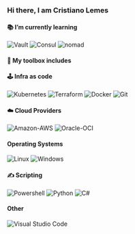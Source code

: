 ### Hi there, I am Cristiano Lemes


#### 📚 I’m currently learning

![Vault](https://img.shields.io/badge/Vault-000000?style=plastic&logo=Vault&logoColor=white)
![Consul](https://img.shields.io/badge/Consul-F24C53?style=plastic&logo=Consul&logoColor=white)
![nomad](https://img.shields.io/badge/Nomad-00FF00?style=plastic&logo=Consul&logoColor=white)


#### 🧰 My toolbox includes
  
  #### 🕹️ Infra as code
  
  ![Kubernetes](https://img.shields.io/badge/Kubernetes-326CE5?style=plastic&logo=Kubernetes&logoColor=white)
  ![Terraform](https://img.shields.io/badge/Terraform-7B42BC?style=plastic&logo=Terraform&logoColor=white)
  ![Docker](https://img.shields.io/badge/Docker-2496ED?style=plastic&logo=Docker&logoColor=white)
  ![Git](https://img.shields.io/badge/git-F05032?style=plastic&logo=git&logoColor=white)
  
  #### ☁️ Cloud Providers
  ![Amazon-AWS](https://img.shields.io/badge/Amazon-AWS-232F3E?style=plastic&logo=Amazon-AWS&logoColor=white)
  ![Oracle-OCI](https://img.shields.io/badge/Oracle-F80000?style=for-the-badge&logo=oracle&logoColor=white)
  
  #### Operating Systems
  ![Linux](https://img.shields.io/badge/Linux-FCC624?style=plastic&logo=Linux&logoColor=white)
  ![Windows](https://img.shields.io/badge/Windows-0078D6?style=for-the-badge&logo=windows&logoColor=white)
  
  #### ✍️ Scripting
  ![Powershell](https://img.shields.io/badge/Powershell-2CA5E0?style=plastic&logo=powershell&logoColor=white)
  ![Python](https://img.shields.io/badge/Python-3776AB?style=plastic&logo=python&logoColor=white)
  ![C#](https://img.shields.io/badge/C%23-239120?style=plastic&logo=c-sharp&logoColor=white)
  
  #### Other
  ![Visual Studio Code](https://img.shields.io/badge/VSCode-0078d7?style=plastic&logo=visual-studio-code&logoColor=white)


<!--
**cslemes/cslemes** is a ✨ _special_ ✨ repository because its `README.md` (this file) appears on your GitHub profile.

Here are some ideas to get you started:

- 🔭 I’m currently working on ...
- 🌱 I’m currently learning ...
- 👯 I’m looking to collaborate on ...
- 🤔 I’m looking for help with ...
- 💬 Ask me about ...
- 📫 How to reach me: ...
- 😄 Pronouns: ...
- ⚡ Fun fact: ...
-->
